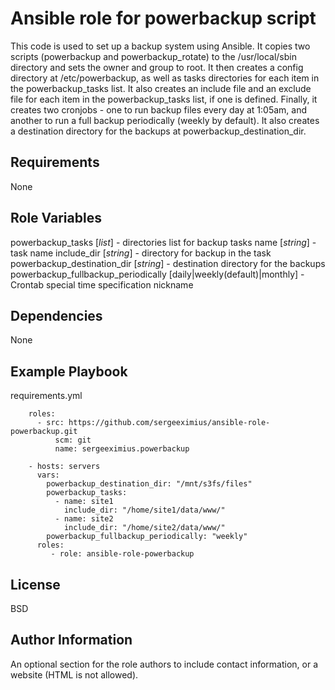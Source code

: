 Ansible role for powerbackup script
=========

This code is used to set up a backup system using Ansible. It copies two scripts (powerbackup and powerbackup_rotate) to the /usr/local/sbin directory and sets the owner and group to root. It then creates a config directory at /etc/powerbackup, as well as tasks directories for each item in the powerbackup_tasks list. It also creates an include file and an exclude file for each item in the powerbackup_tasks list, if one is defined. Finally, it creates two cronjobs - one to run backup files every day at 1:05am, and another to run a full backup periodically (weekly by default). It also creates a destination directory for the backups at powerbackup_destination_dir.

Requirements
------------

None

Role Variables
--------------
powerbackup_tasks [_list_] - directories list for backup tasks 
  name [_string_] - task name 
  include_dir [_string_] - directory for backup in the task 
powerbackup_destination_dir [_string_] - destination directory for the backups 
powerbackup_fullbackup_periodically [daily|weekly(default)|monthly] - Crontab special time specification nickname 

Dependencies
------------

None

Example Playbook
----------------

requirements.yml
```
    roles:
      - src: https://github.com/sergeeximius/ansible-role-powerbackup.git
          scm: git
          name: sergeeximius.powerbackup
```
```
    - hosts: servers
      vars:
        powerbackup_destination_dir: "/mnt/s3fs/files"
        powerbackup_tasks:
          - name: site1
            include_dir: "/home/site1/data/www/"
          - name: site2
            include_dir: "/home/site2/data/www/"
        powerbackup_fullbackup_periodically: "weekly"
      roles:
         - role: ansible-role-powerbackup
```
License
-------

BSD

Author Information
------------------

An optional section for the role authors to include contact information, or a website (HTML is not allowed).
